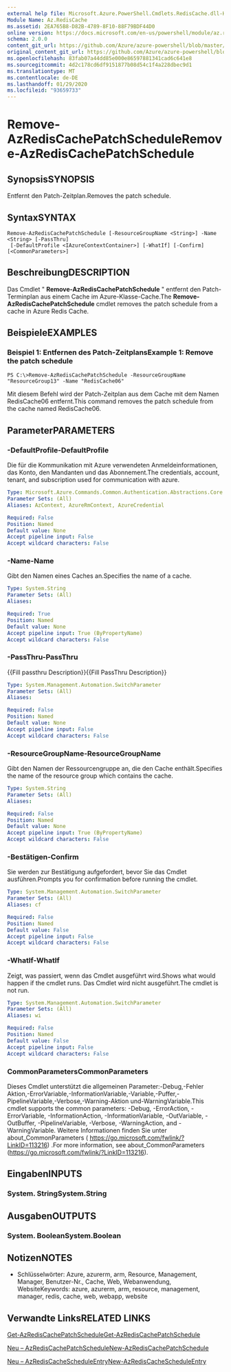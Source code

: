 ```yaml
---
external help file: Microsoft.Azure.PowerShell.Cmdlets.RedisCache.dll-Help.xml
Module Name: Az.RedisCache
ms.assetid: 2EA765B8-D82B-4789-8F10-88F79BDF44D0
online version: https://docs.microsoft.com/en-us/powershell/module/az.rediscache/remove-azrediscachepatchschedule
schema: 2.0.0
content_git_url: https://github.com/Azure/azure-powershell/blob/master/src/RedisCache/RedisCache/help/Remove-AzRedisCachePatchSchedule.md
original_content_git_url: https://github.com/Azure/azure-powershell/blob/master/src/RedisCache/RedisCache/help/Remove-AzRedisCachePatchSchedule.md
ms.openlocfilehash: 83fab07a44dd85e000e86597881341cad6c641e8
ms.sourcegitcommit: 4d2c178cd6df9151877b08d54c1f4a228dbec9d1
ms.translationtype: MT
ms.contentlocale: de-DE
ms.lasthandoff: 01/29/2020
ms.locfileid: "93659733"
---
```

# <span data-ttu-id="e5a41-101">Remove-AzRedisCachePatchSchedule</span><span class="sxs-lookup"><span data-stu-id="e5a41-101">Remove-AzRedisCachePatchSchedule</span></span>

## <span data-ttu-id="e5a41-102">Synopsis</span><span class="sxs-lookup"><span data-stu-id="e5a41-102">SYNOPSIS</span></span>
<span data-ttu-id="e5a41-103">Entfernt den Patch-Zeitplan.</span><span class="sxs-lookup"><span data-stu-id="e5a41-103">Removes the patch schedule.</span></span>

## <span data-ttu-id="e5a41-104">Syntax</span><span class="sxs-lookup"><span data-stu-id="e5a41-104">SYNTAX</span></span>

```
Remove-AzRedisCachePatchSchedule [-ResourceGroupName <String>] -Name <String> [-PassThru]
 [-DefaultProfile <IAzureContextContainer>] [-WhatIf] [-Confirm] [<CommonParameters>]
```

## <span data-ttu-id="e5a41-105">Beschreibung</span><span class="sxs-lookup"><span data-stu-id="e5a41-105">DESCRIPTION</span></span>
<span data-ttu-id="e5a41-106">Das Cmdlet " **Remove-AzRedisCachePatchSchedule** " entfernt den Patch-Terminplan aus einem Cache im Azure-Klasse-Cache.</span><span class="sxs-lookup"><span data-stu-id="e5a41-106">The **Remove-AzRedisCachePatchSchedule** cmdlet removes the patch schedule from a cache in Azure Redis Cache.</span></span>

## <span data-ttu-id="e5a41-107">Beispiele</span><span class="sxs-lookup"><span data-stu-id="e5a41-107">EXAMPLES</span></span>

### <span data-ttu-id="e5a41-108">Beispiel 1: Entfernen des Patch-Zeitplans</span><span class="sxs-lookup"><span data-stu-id="e5a41-108">Example 1: Remove the patch schedule</span></span>
```
PS C:\>Remove-AzRedisCachePatchSchedule -ResourceGroupName "ResourceGroup13" -Name "RedisCache06"
```

<span data-ttu-id="e5a41-109">Mit diesem Befehl wird der Patch-Zeitplan aus dem Cache mit dem Namen RedisCache06 entfernt.</span><span class="sxs-lookup"><span data-stu-id="e5a41-109">This command removes the patch schedule from the cache named RedisCache06.</span></span>

## <span data-ttu-id="e5a41-110">Parameter</span><span class="sxs-lookup"><span data-stu-id="e5a41-110">PARAMETERS</span></span>

### <span data-ttu-id="e5a41-111">-DefaultProfile</span><span class="sxs-lookup"><span data-stu-id="e5a41-111">-DefaultProfile</span></span>
<span data-ttu-id="e5a41-112">Die für die Kommunikation mit Azure verwendeten Anmeldeinformationen, das Konto, den Mandanten und das Abonnement.</span><span class="sxs-lookup"><span data-stu-id="e5a41-112">The credentials, account, tenant, and subscription used for communication with azure.</span></span>

```yaml
Type: Microsoft.Azure.Commands.Common.Authentication.Abstractions.Core.IAzureContextContainer
Parameter Sets: (All)
Aliases: AzContext, AzureRmContext, AzureCredential

Required: False
Position: Named
Default value: None
Accept pipeline input: False
Accept wildcard characters: False
```

### <span data-ttu-id="e5a41-113">-Name</span><span class="sxs-lookup"><span data-stu-id="e5a41-113">-Name</span></span>
<span data-ttu-id="e5a41-114">Gibt den Namen eines Caches an.</span><span class="sxs-lookup"><span data-stu-id="e5a41-114">Specifies the name of a cache.</span></span>

```yaml
Type: System.String
Parameter Sets: (All)
Aliases:

Required: True
Position: Named
Default value: None
Accept pipeline input: True (ByPropertyName)
Accept wildcard characters: False
```

### <span data-ttu-id="e5a41-115">-PassThru</span><span class="sxs-lookup"><span data-stu-id="e5a41-115">-PassThru</span></span>
<span data-ttu-id="e5a41-116">{{Fill passthru Description}}</span><span class="sxs-lookup"><span data-stu-id="e5a41-116">{{Fill PassThru Description}}</span></span>

```yaml
Type: System.Management.Automation.SwitchParameter
Parameter Sets: (All)
Aliases:

Required: False
Position: Named
Default value: None
Accept pipeline input: False
Accept wildcard characters: False
```

### <span data-ttu-id="e5a41-117">-ResourceGroupName</span><span class="sxs-lookup"><span data-stu-id="e5a41-117">-ResourceGroupName</span></span>
<span data-ttu-id="e5a41-118">Gibt den Namen der Ressourcengruppe an, die den Cache enthält.</span><span class="sxs-lookup"><span data-stu-id="e5a41-118">Specifies the name of the resource group which contains the cache.</span></span>

```yaml
Type: System.String
Parameter Sets: (All)
Aliases:

Required: False
Position: Named
Default value: None
Accept pipeline input: True (ByPropertyName)
Accept wildcard characters: False
```

### <span data-ttu-id="e5a41-119">-Bestätigen</span><span class="sxs-lookup"><span data-stu-id="e5a41-119">-Confirm</span></span>
<span data-ttu-id="e5a41-120">Sie werden zur Bestätigung aufgefordert, bevor Sie das Cmdlet ausführen.</span><span class="sxs-lookup"><span data-stu-id="e5a41-120">Prompts you for confirmation before running the cmdlet.</span></span>

```yaml
Type: System.Management.Automation.SwitchParameter
Parameter Sets: (All)
Aliases: cf

Required: False
Position: Named
Default value: False
Accept pipeline input: False
Accept wildcard characters: False
```

### <span data-ttu-id="e5a41-121">-WhatIf</span><span class="sxs-lookup"><span data-stu-id="e5a41-121">-WhatIf</span></span>
<span data-ttu-id="e5a41-122">Zeigt, was passiert, wenn das Cmdlet ausgeführt wird.</span><span class="sxs-lookup"><span data-stu-id="e5a41-122">Shows what would happen if the cmdlet runs.</span></span>
<span data-ttu-id="e5a41-123">Das Cmdlet wird nicht ausgeführt.</span><span class="sxs-lookup"><span data-stu-id="e5a41-123">The cmdlet is not run.</span></span>

```yaml
Type: System.Management.Automation.SwitchParameter
Parameter Sets: (All)
Aliases: wi

Required: False
Position: Named
Default value: False
Accept pipeline input: False
Accept wildcard characters: False
```

### <span data-ttu-id="e5a41-124">CommonParameters</span><span class="sxs-lookup"><span data-stu-id="e5a41-124">CommonParameters</span></span>
<span data-ttu-id="e5a41-125">Dieses Cmdlet unterstützt die allgemeinen Parameter:-Debug,-Fehler Aktion,-ErrorVariable,-InformationVariable,-Variable,-Puffer,-PipelineVariable,-Verbose,-Warning-Aktion und-WarningVariable.</span><span class="sxs-lookup"><span data-stu-id="e5a41-125">This cmdlet supports the common parameters: -Debug, -ErrorAction, -ErrorVariable, -InformationAction, -InformationVariable, -OutVariable, -OutBuffer, -PipelineVariable, -Verbose, -WarningAction, and -WarningVariable.</span></span> <span data-ttu-id="e5a41-126">Weitere Informationen finden Sie unter about_CommonParameters ( https://go.microsoft.com/fwlink/?LinkID=113216) .</span><span class="sxs-lookup"><span data-stu-id="e5a41-126">For more information, see about_CommonParameters (https://go.microsoft.com/fwlink/?LinkID=113216).</span></span>

## <span data-ttu-id="e5a41-127">Eingaben</span><span class="sxs-lookup"><span data-stu-id="e5a41-127">INPUTS</span></span>

### <span data-ttu-id="e5a41-128">System. String</span><span class="sxs-lookup"><span data-stu-id="e5a41-128">System.String</span></span>

## <span data-ttu-id="e5a41-129">Ausgaben</span><span class="sxs-lookup"><span data-stu-id="e5a41-129">OUTPUTS</span></span>

### <span data-ttu-id="e5a41-130">System. Boolean</span><span class="sxs-lookup"><span data-stu-id="e5a41-130">System.Boolean</span></span>

## <span data-ttu-id="e5a41-131">Notizen</span><span class="sxs-lookup"><span data-stu-id="e5a41-131">NOTES</span></span>
* <span data-ttu-id="e5a41-132">Schlüsselwörter: Azure, azurerm, arm, Resource, Management, Manager, Benutzer-Nr., Cache, Web, Webanwendung, Website</span><span class="sxs-lookup"><span data-stu-id="e5a41-132">Keywords: azure, azurerm, arm, resource, management, manager, redis, cache, web, webapp, website</span></span>

## <span data-ttu-id="e5a41-133">Verwandte Links</span><span class="sxs-lookup"><span data-stu-id="e5a41-133">RELATED LINKS</span></span>

[<span data-ttu-id="e5a41-134">Get-AzRedisCachePatchSchedule</span><span class="sxs-lookup"><span data-stu-id="e5a41-134">Get-AzRedisCachePatchSchedule</span></span>](./Get-AzRedisCachePatchSchedule.md)

[<span data-ttu-id="e5a41-135">Neu – AzRedisCachePatchSchedule</span><span class="sxs-lookup"><span data-stu-id="e5a41-135">New-AzRedisCachePatchSchedule</span></span>](./New-AzRedisCachePatchSchedule.md)

[<span data-ttu-id="e5a41-136">Neu – AzRedisCacheScheduleEntry</span><span class="sxs-lookup"><span data-stu-id="e5a41-136">New-AzRedisCacheScheduleEntry</span></span>](./New-AzRedisCacheScheduleEntry.md)


